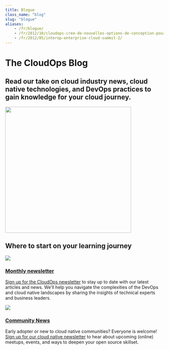 ```yaml
---
title: Blogue
class_name: "blog"
slug: "blogue"
aliases: 
    - /fr/blogue/
    - /fr/2012/10/cloudops-cree-de-nouvelles-options-de-conception-pour-les-communautes-code-source-libre-grace-a-un-nouvel-intergiciel/
    - /fr/2012/05/interop-enterprise-cloud-summit-2/ 
---
```


<div class="blog-main">
        <!-- hero -->  
    <div class="hero jumbotron jumbotron-fluid">
        <div class="container-fluid">
            <div class="row">
                <div class="col-xl-5 offset-xl-2 col-lg-7 offset-lg-1 col-md-10 offset-md-1 col-sm-10 offset-sm-1 col-xs-12">
                        <h1 class="display-4">The CloudOps Blog</h1>
                </div>
            </div>
            <div class="row">
                <div class="col-xl-5 offset-xl-2 col-lg-5 offset-lg-1 col-md-10 offset-md-1 col-sm-10 offset-sm-1 col-xs-12">
                        <h2>Read our take on cloud industry news, cloud native technologies, and DevOps practices to gain knowledge for your cloud journey.</h2>
                </div>
                <div class="hero-image-container col-xl-3 offset-xl-0 col-lg-2 offset-lg-0 col-md-10 offset-md-1 col-sm-10 offset-sm-1 col-xs-12">
                    <img src="/images/blog-landing.svg" width="400px">
                </div>
            </div>
        </div>
        </div>
        <div class="blog-classifications">
        <div class="row no-gutters">
            <div class="col-xl-8 offset-xl-2 col-lg-10 offset-lg-1 col-md-12 col-sm-12 col-xs-12">
                <h2>Where to start on your learning journey</h2>
                <div class="row no-gutters">
                    <div class="col-xl-6  col-lg-6 col-md-6 col-sm-12 col-xs-12">
                        <img src="/images/blog-posts.svg">
                        <a href="/blog/blog-posts"><h3>Monthly newsletter</h3></a>
                        <p><a href="#">Sign up for the CloudOps newsletter</a>  to stay up to date with our latest articles and news. We’ll help you navigate the complexities of the DevOps and cloud native landscapes by sharing the insights of technical experts and business leaders.</p>
                    </div>
                    <div class="col-xl-6 col-lg-6 col-md-6 col-sm-12 col-xs-12">
                        <img src="/images/community-news.svg">
                        <a href="/blog/community-news"><h3>Community News</h3></a>
                        <p>Early adopter or new to cloud native communities? Everyone is welcome! <a href="#">Sign up for our cloud native newsletter</a> to hear about upcoming (online) meetups, events, and ways to deepen your open source skillset.</p>
                    </div>
                </div>
            </div>
        </div>
    </div>